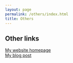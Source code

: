 ```yaml
---
layout: page
permalink: /others/index.html
title: Others
---
```


## Other links

[My website homepage](https://sheensong.top)
<br>
[My blog post](https://sheensong.top/blog)
<br>